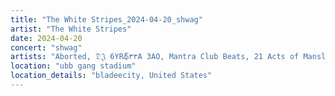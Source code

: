```yaml
---
title: "The White Stripes_2024-04-20_shwag"
artist: "The White Stripes"
date: 2024-04-20
concert: "shwag"
artists: "Aborted, 𝔇𝔍 6YRథ్‌٣٣A ЗАО, Mantra Club Beats, 21 Acts of Manslaughter	Grindcore	United States, Buckshot, ABBA, Bladee, Aphex Twin, 9 Foot Super SoldierCrossoverHardcore, 12 Gauge Rampage, 324	Grindcore	Japan, brakence"
location: "ubb gang stadium"
location_details: "bladeecity, United States"
---
```


